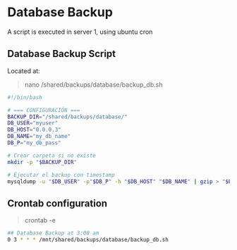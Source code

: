 # Database Backup

A script is executed in server 1, using ubuntu cron

## Database Backup Script

Located at:
> nano /shared/backups/database/backup_db.sh

```bash
#!/bin/bash

# === CONFIGURACIÓN ===
BACKUP_DIR="/shared/backups/database/"
DB_USER="myuser"
DB_HOST="0.0.0.3"
DB_NAME="my_db_name"
DB_P="my_db_pass"

# Crear carpeta si no existe
mkdir -p "$BACKUP_DIR"

# Ejecutar el backup con timestamp
mysqldump -u "$DB_USER" -p"$DB_P" -h "$DB_HOST" "$DB_NAME" | gzip > "$BACKUP_DIR/db_backup_$(date +%F.%H%M%S).sql.gz" 
```

## Crontab configuration

> crontab -e

```bash
## Database Backup at 3:00 am
0 3 * * * /mnt/shared/backups/database/backup_db.sh
```

